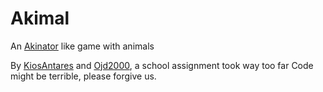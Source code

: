 # Akimal
An [Akinator](http://www.akinator.com) like game with animals

By [KiosAntares](http://github.com/KiosAntares) and [Ojd2000](http://github.com/Ojd2000), a school assignment took way too far
Code might be terrible, please forgive us.
